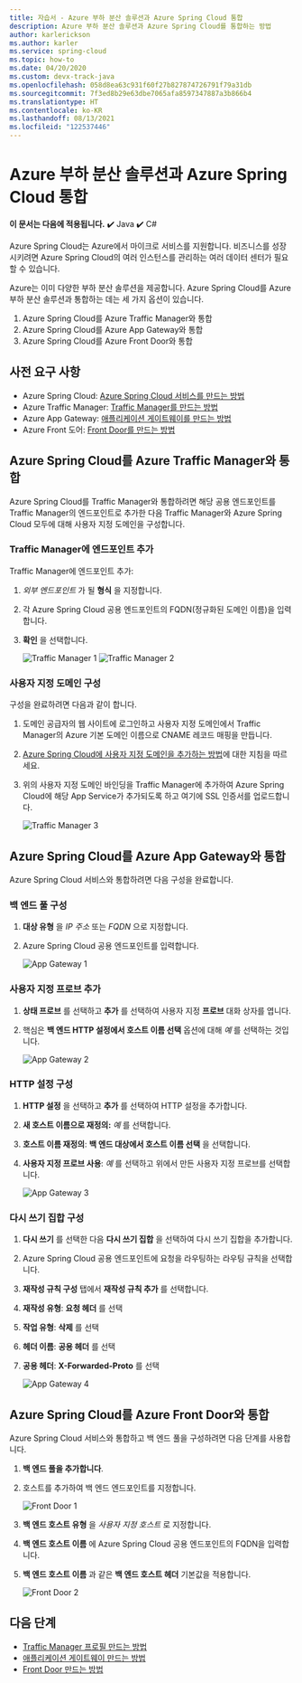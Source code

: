 ```yaml
---
title: 자습서 - Azure 부하 분산 솔루션과 Azure Spring Cloud 통합
description: Azure 부하 분산 솔루션과 Azure Spring Cloud를 통합하는 방법
author: karlerickson
ms.author: karler
ms.service: spring-cloud
ms.topic: how-to
ms.date: 04/20/2020
ms.custom: devx-track-java
ms.openlocfilehash: 058d8ea63c931f60f27b827874726791f79a31db
ms.sourcegitcommit: 7f3ed8b29e63dbe7065afa8597347887a3b866b4
ms.translationtype: HT
ms.contentlocale: ko-KR
ms.lasthandoff: 08/13/2021
ms.locfileid: "122537446"
---
```

# <a name="integrate-azure-spring-cloud-with-azure-load-balance-solutions"></a>Azure 부하 분산 솔루션과 Azure Spring Cloud 통합

**이 문서는 다음에 적용됩니다.** ✔️ Java ✔️ C#

Azure Spring Cloud는 Azure에서 마이크로 서비스를 지원합니다.  비즈니스를 성장시키려면 Azure Spring Cloud의 여러 인스턴스를 관리하는 여러 데이터 센터가 필요할 수 있습니다.

Azure는 이미 다양한 부하 분산 솔루션을 제공합니다. Azure Spring Cloud를 Azure 부하 분산 솔루션과 통합하는 데는 세 가지 옵션이 있습니다.

1. Azure Spring Cloud를 Azure Traffic Manager와 통합
2. Azure Spring Cloud를 Azure App Gateway와 통합
3. Azure Spring Cloud를 Azure Front Door와 통합

## <a name="prerequisites"></a>사전 요구 사항

* Azure Spring Cloud: [Azure Spring Cloud 서비스를 만드는 방법](./quickstart.md)
* Azure Traffic Manager: [Traffic Manager를 만드는 방법](../traffic-manager/quickstart-create-traffic-manager-profile.md)
* Azure App Gateway: [애플리케이션 게이트웨이를 만드는 방법](../application-gateway/quick-create-portal.md)
* Azure Front 도어: [Front Door를 만드는 방법](../frontdoor/quickstart-create-front-door.md)

## <a name="integrate-azure-spring-cloud-with-azure-traffic-manager"></a>Azure Spring Cloud를 Azure Traffic Manager와 통합

Azure Spring Cloud를 Traffic Manager와 통합하려면 해당 공용 엔드포인트를 Traffic Manager의 엔드포인트로 추가한 다음 Traffic Manager와 Azure Spring Cloud 모두에 대해 사용자 지정 도메인을 구성합니다.

### <a name="add-endpoint-in-traffic-manager"></a>Traffic Manager에 엔드포인트 추가

Traffic Manager에 엔드포인트 추가:

1. *외부 엔드포인트* 가 될 **형식** 을 지정합니다.
1. 각 Azure Spring Cloud 공용 엔드포인트의 FQDN(정규화된 도메인 이름)을 입력합니다.
1. **확인** 을 선택합니다.

    ![Traffic Manager 1](media/spring-cloud-load-balancers/traffic-manager-1.png) ![Traffic Manager 2](media/spring-cloud-load-balancers/traffic-manager-2.png)

### <a name="configure-custom-domain"></a>사용자 지정 도메인 구성

구성을 완료하려면 다음과 같이 합니다.

1. 도메인 공급자의 웹 사이트에 로그인하고 사용자 지정 도메인에서 Traffic Manager의 Azure 기본 도메인 이름으로 CNAME 레코드 매핑을 만듭니다.
1. [Azure Spring Cloud에 사용자 지정 도메인을 추가하는 방법](./tutorial-custom-domain.md)에 대한 지침을 따르세요.
1. 위의 사용자 지정 도메인 바인딩을 Traffic Manager에 추가하여 Azure Spring Cloud에 해당 App Service가 추가되도록 하고 여기에 SSL 인증서를 업로드합니다.

    ![Traffic Manager 3](media/spring-cloud-load-balancers/traffic-manager-3.png)

## <a name="integrate-azure-spring-cloud-with-azure-app-gateway"></a>Azure Spring Cloud를 Azure App Gateway와 통합

Azure Spring Cloud 서비스와 통합하려면 다음 구성을 완료합니다.

### <a name="configure-backend-pool"></a>백 엔드 풀 구성

1. **대상 유형** 을 *IP 주소* 또는 *FQDN* 으로 지정합니다.
1. Azure Spring Cloud 공용 엔드포인트를 입력합니다.

    ![App Gateway 1](media/spring-cloud-load-balancers/app-gateway-1.png)

### <a name="add-custom-probe"></a>사용자 지정 프로브 추가

1. **상태 프로브** 를 선택하고 **추가** 를 선택하여 사용자 지정 **프로브** 대화 상자를 엽니다.
1. 핵심은 **백 엔드 HTTP 설정에서 호스트 이름 선택** 옵션에 대해 *예* 를 선택하는 것입니다.

    ![App Gateway 2](media/spring-cloud-load-balancers/app-gateway-2.png)

### <a name="configure-http-setting"></a>HTTP 설정 구성

1. **HTTP 설정** 을 선택하고 **추가** 를 선택하여 HTTP 설정을 추가합니다.
1. **새 호스트 이름으로 재정의:** *예* 를 선택합니다.
1. **호스트 이름 재정의**: **백 엔드 대상에서 호스트 이름 선택** 을 선택합니다.
1. **사용자 지정 프로브 사용**: *예* 를 선택하고 위에서 만든 사용자 지정 프로브를 선택합니다.

    ![App Gateway 3](media/spring-cloud-load-balancers/app-gateway-3.png)

### <a name="configure-rewrite-set"></a>다시 쓰기 집합 구성

1. **다시 쓰기** 를 선택한 다음 **다시 쓰기 집합** 을 선택하여 다시 쓰기 집합을 추가합니다.
1. Azure Spring Cloud 공용 엔드포인트에 요청을 라우팅하는 라우팅 규칙을 선택합니다.
1. **재작성 규칙 구성** 탭에서 **재작성 규칙 추가** 를 선택합니다.
1. **재작성 유형**: **요청 헤더** 를 선택
1. **작업 유형**: **삭제** 를 선택
1. **헤더 이름**: **공용 헤더** 를 선택
1. **공용 헤더**: **X-Forwarded-Proto** 를 선택

    ![App Gateway 4](media/spring-cloud-load-balancers/app-gateway-4.png)

## <a name="integrate-azure-spring-cloud-with-azure-front-door"></a>Azure Spring Cloud를 Azure Front Door와 통합

Azure Spring Cloud 서비스와 통합하고 백 엔드 풀을 구성하려면 다음 단계를 사용합니다.

1. **백 엔드 풀을 추가합니다**.
1. 호스트를 추가하여 백 엔드 엔드포인트를 지정합니다.

    ![Front Door 1](media/spring-cloud-load-balancers/front-door-1.png)

1. **백 엔드 호스트 유형** 을 *사용자 지정 호스트* 로 지정합니다.
1. **백 엔드 호스트 이름** 에 Azure Spring Cloud 공용 엔드포인트의 FQDN을 입력합니다.
1. **백 엔드 호스트 이름** 과 같은 **백 엔드 호스트 헤더** 기본값을 적용합니다.

    ![Front Door 2](media/spring-cloud-load-balancers/front-door-2.png)

## <a name="next-steps"></a>다음 단계

* [Traffic Manager 프로필 만드는 방법](../traffic-manager/quickstart-create-traffic-manager-profile.md)
* [애플리케이션 게이트웨이 만드는 방법](../application-gateway/quick-create-portal.md)
* [Front Door 만드는 방법](../frontdoor/quickstart-create-front-door.md)

